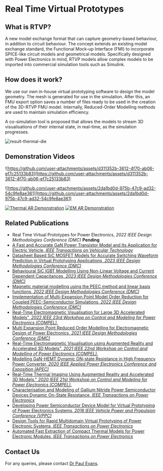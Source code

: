 # Real Time Virtual Prototypes

## What is RTVP?

A new model exchange format that can capture geometry-based behaviour, in addition to circuit behaviour. The concept extends an existing model exchange standard, the Functional Mock-up Interface (FMI) to incorporate SPICE-like circuit models and geometrical models. Specifically designed with Power Electronics in mind, RTVP models allow complex models to be imported into commercial simulation tools such as Simulink. 


## How does it work?

We use our own in-house virtual prototyping software to design the model geometry. The mesh is generated for use in the simulation. After this, an FMU export option saves a number of files ready to be used in the creation of the 3D-RTVP FMU model. Internally, Reduced-Order Modelling methods are used to maintain simulation efficiency. 

A co-simulation tool is proposed that allows the models to stream 3D visualisations of their internal state, in real-time, as the simulation progresses.

![result-thermal-die](https://github.com/user-attachments/assets/dbfc5c7a-6c6e-48b8-8161-073b7285b054)


## Demonstration Videos

![https://github.com/user-attachments/assets/d311352b-3612-4f70-ab06-ef7c25133b83](https://github.com/user-attachments/assets/d311352b-3612-4f70-ab06-ef7c25133b83)

![https://github.com/user-attachments/assets/2da1bd0d-975b-47c9-ad32-54c9fe8ae361](https://github.com/user-attachments/assets/2da1bd0d-975b-47c9-ad32-54c9fe8ae361)

[![Thermal AR Demonstration](https://img.youtube.com/vi/23DIIjWbeLg/maxresdefault.jpg)](https://youtu.be/23DIIjWbeLg)
[![EM AR Demonstration](https://img.youtube.com/vi/JErHrJPMms0/maxresdefault.jpg)](https://youtu.be/JErHrJPMms0)

## Related Publications
- Real Time Virtual Prototypes for Power Electronics, *2022 IEEE Design Methodologies Conference (DMC)* **Pending**
- [A Fast and Accurate GaN Power Transistor Model and Its Application for Electric Vehicle, *IEEE Transactions on Vehicular Technology*](https://ieeexplore.ieee.org/document/10347531/)
- [Datasheet Based SiC MOSFET Models for Accurate Switching Waveform Prediction in Virtual Prototyping Applications, *2023 IEEE Design Methodologies Conference (DMC)*](https://ieeexplore.ieee.org/document/10412452)
- [Behavioural SiC IGBT Modelling Using Non-Linear Voltage and Current Dependent Capacitances, *2023 IEEE Design Methodologies Conference (DMC)*](https://ieeexplore.ieee.org/document/10412584/)
- [Magnetic material modelling using the PEEC method and linear basis functions, *2022 IEEE Design Methodologies Conference (DMC)*](https://ieeexplore.ieee.org/document/9906541)
- [Implementation of Multi-Expansion Point Model Order Reduction for Coupled PEEC-Semiconductor Simulations, *2022 IEEE Design Methodologies Conference (DMC)*](https://ieeexplore.ieee.org/document/9906539)
- [Real-Time Electromagnetic Visualisation for Large 3D Accelerated Models", *2022 IEEE 23rd Workshop on Control and Modeling for Power Electronics (COMPEL).*](https://ieeexplore.ieee.org/document/9830033)
- [Multi Expansion Point Reduced Order Modelling for Electromagnetic Design of Power Electronics, *2021 IEEE Design Methodologies Conference (DMC)*](https://ieeexplore.ieee.org/document/9529950/)
- [Real-Time Electromagnetic Visualisation using Augmented Reality and Accelerated 3D Models", *2021 IEEE 22nd Workshop on Control and Modelling of Power Electronics (COMPEL).*](https://ieeexplore.ieee.org/document/9645933)
- [Modelling GaN-HEMT Dynamic ON-state Resistance in High Frequency Power Converter, *2020 IEEE Applied Power Electronics Conference and Exposition (APEC)*](https://ieeexplore.ieee.org/document/9124513/)
- [Real-Time Thermal Imaging Using Augmented Reality and Accelerated 3D Models," *2020 IEEE 21st Workshop on Control and Modeling for Power Electronics (COMPEL).*](https://ieeexplore.ieee.org/document/9265658)
- [Characterisation and Modeling of Gallium Nitride Power Semiconductor Devices Dynamic On-State Resistance, *IEEE Transactions on Power Electronics*](https://ieeexplore.ieee.org/document/8039282/)
- [Developing Power Semiconductor Device Model for Virtual Prototyping of Power Electronics Systems, *2016 IEEE Vehicle Power and Propulsion Conference (VPPC)*](https://ieeexplore.ieee.org/document/7791664/)
- [Design Tools for Rapid Multidomain Virtual Prototyping of Power Electronic Systems, *IEEE Transactions on Power Electronics*](https://ieeexplore.ieee.org/document/7112536/)
- [Automated Fast Extraction of Compact Thermal Models for Power Electronic Modules, *IEEE Transactions on Power Electronics*](https://ieeexplore.ieee.org/document/6395834/)

## Contact Us

For any queries, please contact [Dr Paul Evans](https://www.nottingham.ac.uk/Engineering/Departments/EEE/People/paul.evans). 
